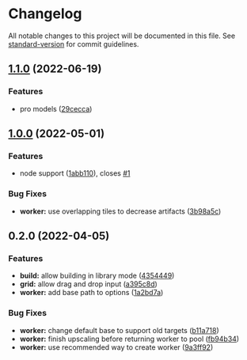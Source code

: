 # Changelog

All notable changes to this project will be documented in this file. See [standard-version](https://github.com/conventional-changelog/standard-version) for commit guidelines.

## [1.1.0](https://github.com/gqgs/upscalejs/compare/v1.0.0...v1.1.0) (2022-06-19)


### Features

* pro models ([29cecca](https://github.com/gqgs/upscalejs/commit/29ceccaa25e239d4da97c19547c990762c1a0a5a))

## [1.0.0](https://github.com/gqgs/upscalejs/compare/v0.2.0...v1.0.0) (2022-05-01)


### Features

* node support ([1abb110](https://github.com/gqgs/upscalejs/commit/1abb1100dedfda89b376fe4c71e04abe871f40fc)), closes [#1](https://github.com/gqgs/upscalejs/issues/1)


### Bug Fixes

* **worker:** use overlapping tiles to decrease artifacts ([3b98a5c](https://github.com/gqgs/upscalejs/commit/3b98a5c87d546a3bddcae409eebcf059074cfb05))

## 0.2.0 (2022-04-05)


### Features

* **build:** allow building in library mode ([4354449](https://github.com/gqgs/upscalejs/commit/435444974b15280f961e99a9f8d82d4de5cb3a35))
* **grid:** allow drag and drop input ([a395c8d](https://github.com/gqgs/upscalejs/commit/a395c8d0089e92e391b7047d30193e3984de23b9))
* **worker:** add base path to options ([1a2bd7a](https://github.com/gqgs/upscalejs/commit/1a2bd7aea557424cc5e7db540e3c2132a3e997bc))


### Bug Fixes

* **worker:** change default base to support old targets ([b11a718](https://github.com/gqgs/upscalejs/commit/b11a71842716b035e4e0754dfecd111425bfcd37))
* **worker:** finish upscaling before returning worker to pool ([fb94b34](https://github.com/gqgs/upscalejs/commit/fb94b340de0896b8c441879019d4ed07aaeb1351))
* **worker:** use recommended way to create worker ([9a3ff92](https://github.com/gqgs/upscalejs/commit/9a3ff9288c1c336f4369659d8b476b4776ca5054))
